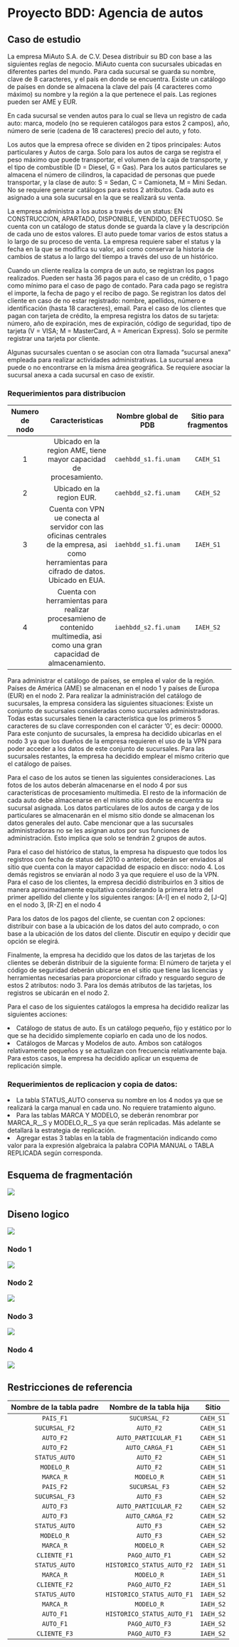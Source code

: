 # Proyecto BDD: Agencia de autos


## Caso de estudio

La empresa MiAuto S.A. de C.V. Desea distribuir su BD con base a las siguientes reglas de negocio. MiAuto cuenta con sucursales ubicadas en diferentes partes del mundo. Para cada sucursal se guarda su nombre, clave de 8 caracteres, y el país en donde se encuentra. Existe un catálogo de países en donde se almacena la clave del país (4 caracteres como máximo) su nombre y la región a la que pertenece el país. Las regiones pueden ser AME y EUR.

En cada sucursal se venden autos para lo cual se lleva un registro de cada auto: marca, modelo (no se requieren catálogos para estos 2 campos), año, número de serie (cadena de 18 caracteres) precio del auto, y foto.

Los autos que la empresa ofrece se dividen en 2 tipos principales: Autos particulares y Autos de carga. Solo para los autos de carga se registra el peso máximo que puede transportar, el volumen de la caja de transporte, y el tipo de combustible (D = Diesel, G = Gas). Para los autos particulares se
almacena el número de cilindros, la capacidad de personas que puede transportar, y la clase de auto: S = Sedan, C = Camioneta, M = Mini Sedan. No se requiere generar catálogos para estos 2 atributos. Cada auto es asignado a una sola sucursal en la que se realizará su venta.

La empresa administra a los autos a través de un status: EN CONSTRUCCION, APARTADO, DISPONIBLE, VENDIDO, DEFECTUOSO. Se cuenta con un catálogo de status donde se guarda la clave y la descripción de cada uno de estos valores. El auto puede tomar varios de estos status a lo largo de su
proceso de venta. La empresa requiere saber el status y la fecha en la que se modifica su valor, así como conservar la historia de cambios de status a lo largo del tiempo a través del uso de un histórico.

Cuando un cliente realiza la compra de un auto, se registran los pagos realizados. Pueden ser hasta 36 pagos para el caso de un crédito, o 1 pago como mínimo para el caso de pago de contado. Para cada pago se registra el importe, la fecha de pago y el recibo de pago. Se registran los datos del cliente en caso de no estar registrado: nombre, apellidos, número e identificación (hasta 18 caracteres), email. Para el caso de los clientes que pagan con tarjeta de crédito, la empresa registra los datos de su tarjeta: número, año de expiración, mes de expiración, código de seguridad, tipo de tarjeta (V = VISA; M = MasterCard, A = American Express). Solo se permite registrar una tarjeta por cliente.

Algunas sucursales cuentan o se asocian con otra llamada “sucursal anexa” empleada para realizar actividades administrativas. La sucursal anexa puede o no encontrarse en la misma área geográfica. Se requiere asociar la sucursal anexa a cada sucursal en caso de existir.

### Requerimientos para distribucion

|Numero de nodo|Caracteristicas|Nombre global de PDB|Sitio para fragmentos|
|:------------:|:-------------:|:------------------:|:-------------------:|
|1|Ubicado en la region AME, tiene mayor capacidad de procesamiento.|`caehbdd_s1.fi.unam`|`CAEH_S1`|
|2|Ubicado en la region EUR.|`caehbdd_s2.fi.unam`|`CAEH_S2`|
|3|Cuenta con VPN ue conecta al servidor con las oficinas centrales de la empresa, asi como herramientas para cifrado de datos. Ubicado en EUA.|`iaehbdd_s1.fi.unam`|`IAEH_S1`|
|4|Cuenta con herramientas para realizar procesamieno de contenido multimedia, asi como una gran capacidad de almacenamiento.|`iaehbdd_s2.fi.unam`|`IAEH_S2`|

Para administrar el catálogo de países, se emplea el valor de la región. Países de América (AME) se almacenan en el nodo 1 y países de Europa (EUR) en el nodo 2. Para realizar la administración del catálogo de sucursales, la empresa considera las siguientes situaciones: Existe un conjunto de sucursales consideradas como sucursales administradoras. Todas estas sucursales tienen la característica que los primeros 5 caracteres de su clave corresponden con el carácter ‘0’, es decir: 00000. Para este conjunto de sucursales, la empresa ha decidido ubicarlas en el nodo 3 ya que los dueños de la empresa requieren el uso de la VPN para poder acceder a los datos de este conjunto de sucursales. Para las sucursales restantes, la empresa ha decidido emplear el mismo criterio que el catálogo de países.

Para el caso de los autos se tienen las siguientes consideraciones. Las fotos de los autos deberán almacenarse en el nodo 4 por sus características de procesamiento multimedia. El resto de la información de cada auto debe almacenarse en el mismo sitio donde se encuentra su sucursal asignada. Los datos particulares de los autos de carga y de los particulares se almacenarán en el mismo sitio donde se almacenan los datos generales del auto. Cabe mencionar que a las sucursales administradoras no se les asignan autos por sus funciones de administración. Esto implica que solo se tendrán 2 grupos de autos.

Para el caso del histórico de status, la empresa ha dispuesto que todos los registros con fecha de status del 2010 o anterior, deberán ser enviados al sitio que cuenta con la mayor capacidad de espacio en disco: nodo 4. Los demás registros se enviarán al nodo 3 ya que requiere el uso de la VPN.
Para el caso de los clientes, la empresa decidió distribuirlos en 3 sitios de manera aproximadamente equitativa considerando la primera letra del primer apellido del cliente y los siguientes rangos: [A-I] en el nodo 2, [J-Q] en el nodo 3, [R-Z] en el nodo 4

Para los datos de los pagos del cliente, se cuentan con 2 opciones: distribuir con base a la ubicación de los datos del auto comprado, o con base a la ubicación de los datos del cliente. Discutir en equipo y decidir que opción se elegirá.

Finalmente, la empresa ha decidido que los datos de las tarjetas de los clientes se deberán distribuir de la siguiente forma: El número de tarjeta y el código de seguridad deberán ubicarse en el sitio que tiene las licencias y herramientas necesarias para proporcionar cifrado y resguardo seguro de estos 2 atributos: nodo 3. Para los demás atributos de las tarjetas, los registros se ubicarán en el nodo 2.

Para el caso de los siguientes catálogos la empresa ha decidido realizar las siguientes acciones:
<li>Catálogo de status de auto. Es un catálogo pequeño, fijo y estático por lo que se ha decidido simplemente copiarlo en cada uno de los nodos.
<li>Catálogos de Marcas y Modelos de auto. Ambos son catálogos relativamente pequeños y se actualizan con frecuencia relativamente baja. Para estos casos, la empresa ha decidido aplicar un esquema de replicación simple.
  
### Requerimientos de replicacion y copia de datos:
<li>La tabla STATUS_AUTO conserva su nombre en los 4 nodos ya que se realizará la carga manual en cada uno. No requiere tratamiento alguno.
<li>Para las tablas MARCA Y MODELO, se deberán renombrar por MARCA_R_<INICIALES>_S<N> y MODELO_R_<INICIALES>_S<N> ya que serán replicadas. Más adelante se detallará la estrategia de replicación.
<li>Agregar estas 3 tablas en la tabla de fragmentación indicando como valor para la expresión algebraica la palabra COPIA MANUAL o TABLA REPLICADA según corresponda.


## Esquema de fragmentación

![](RECURSOS/esquema_fragmentacion.jpeg)


## Diseno logico

![](DISENO_LOGICO/diseno_global.jpg)

### Nodo 1
![](DISENO_LOGICO/diseno_nodo1.jpg)

### Nodo 2
![](DISENO_LOGICO/diseno_nodo2.jpg)

### Nodo 3
![](DISENO_LOGICO/diseno_nodo3.jpg)

### Nodo 4
![](DISENO_LOGICO/diseno_nodo4.jpg)


## Restricciones de referencia

|Nombre de la tabla padre|Nombre de la tabla hija|Sitio|
|:----------------------:|:---------------------:|:---:|
|`PAIS_F1`|`SUCURSAL_F2`|`CAEH_S1`|
|`SUCURSAL_F2`|`AUTO_F2`|`CAEH_S1`|
|`AUTO_F2`|`AUTO_PARTICULAR_F1`|`CAEH_S1`|
|`AUTO_F2`|`AUTO_CARGA_F1`|`CAEH_S1`|
|`STATUS_AUTO`|`AUTO_F2`|`CAEH_S1`|
|`MODELO_R`|`AUTO_F2`|`CAEH_S1`|
|`MARCA_R`|`MODELO_R`|`CAEH_S1`|
|`PAIS_F2`|`SUCURSAL_F3`|`CAEH_S2`|
|`SUCURSAL_F3`|`AUTO_F3`|`CAEH_S2`|
|`AUTO_F3`|`AUTO_PARTICULAR_F2`|`CAEH_S2`|
|`AUTO_F3`|`AUTO_CARGA_F2`|`CAEH_S2`|
|`STATUS_AUTO`|`AUTO_F3`|`CAEH_S2`|
|`MODELO_R`|`AUTO_F3`|`CAEH_S2`|
|`MARCA_R`|`MODELO_R`|`CAEH_S2`|
|`CLIENTE_F1`|`PAGO_AUTO_F1`|`CAEH_S2`|
|`STATUS_AUTO`|`HISTORICO_STATUS_AUTO_F2`|`IAEH_S1`|
|`MARCA_R`|`MODELO_R`|`IAEH_S1`|
|`CLIENTE_F2`|`PAGO_AUTO_F2`|`IAEH_S1`|
|`STATUS_AUTO`|`HISTORICO_STATUS_AUTO_F1`|`IAEH_S2`|
|`MARCA_R`|`MODELO_R`|`IAEH_S2`|
|`AUTO_F1`|`HISTORICO_STATUS_AUTO_F1`|`IAEH_S2`|
|`AUTO_F1`|`PAGO_AUTO_F3`|`IAEH_S2`|
|`CLIENTE_F3`|`PAGO_AUTO_F3`|`IAEH_S2`|
